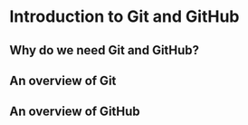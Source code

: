 # Introduction to Git and GitHub


## Why do we need Git and GitHub?


## An overview of Git


## An overview of GitHub
